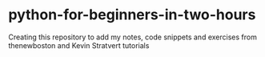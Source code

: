 # python-for-beginners-in-two-hours
Creating this repository to add my notes, code snippets and exercises from thenewboston and Kevin Stratvert tutorials
